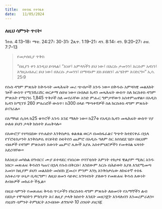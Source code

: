 ```yaml
---
title:  በተስፋ የተገፋፉ
date:   11/05/2024
---
```


### ለዚህ ሳምንት ጥናት፡
1ተሰ. 4:13–18፣ ማቴ. 24:27፣ 30-31፣ 2ጴጥ. 1:19–21፣ ዳን. 8:14፣ ዳን. 9:20–27፣ ዕዝ. 7:7–13

> <p>የመታሰቢያ ጥቅስ</p>
> “በዚያን ቀን እንዲህ ይባላል፤ “እነሆ፤ አምላካችን ይህ ነው፤ በእርሱ ታመንን፤ እርሱም አዳነን፤ እግዚአብሔር ይህ ነው፤ በእርሱ ታመንን፤ በማዳኑም ደስ ይበለን፤ ሐሤትም እናድርግ።” ኢሳ. 25፡9

የሱስ ዳግም ምጽአት ከቅዱሳት መጻሕፍት መሪ ጭብጦች አንዱ ነው። በቅዱሱ አምላካዊ መልእክት ገጾች ውስጥ የሚንሸራሸር ወርቃማ ሰበዝ ነው። በብሉይ ኪዳን መጻሕፍት ውስጥ ስለ ክርስቶስ ዳግም ምጽአት የሚናገሩ 1,845 ጥቅሶች ስለ መኖራቸው አንድ ምሑር ግምታቸውን አስቀምጠዋል። በአዲስ ኪዳን ከሚገኙ 260 ምዕራፎች ውስጥ፣ ከ300 በላይ ማጣቀሻዎች ስለ ክርስቶስ ዳግም ምጽአት ይናገራሉ።

በአማካይ ሲሰላ ከ25 ቁጥሮች አንዱ እንደ ማለት ነው። ከ27ቱ የአዲስ ኪዳን መጻሕፍት ውስጥ ሃያ ሁለቱ ይህን ታላቅ ክስተት ይጠቅሳሉ።

በአውሮፓ የተካሄደው የተሐድሶ እንቅስቃሴ ቁልቁል ወርዶ በመከፋፈልና ግጭት ከተደናቀፈ በኋላ የፕሮቴስታንት እንቅስቃሴ ዩናይትድ ስቴትስን ጨምሮ በአዲሱ ዓለም ስር እየሰደደ ሄደ። በዚህም ብዙዎች የዳግም ምጽአቱን እውነት ጨምሮ ሌሎች አያሌ አስተምህሮዎችን የመቀበል ፍላጎት አደረባቸው።

ከእነዚህ መካከል በግብርና ሙያ ይተዳደር የነበረው የባፕቲስት እምነት ተከታዩ ዊልያም ሚለር አንዱ ነበር። መጽሐፍ ቅዱስን ካጠና በኋላ የሱስ በቅርቡ፣ እንደውም እርሱ በሕይወት እያለ እንደሚመጣ አመነ። ከዚያም ይህን መልእክት መስበክ ጀመረ። ምንም እንኳ እንቅስቃሴው ለከፍተኛ ተስፋ አስቆራጭ ሁኔታ ቢዳርግም፣ ለዚህ ዘመን ሳይቀር አግባብነት ያለውን የመጽሐፍ ቅዱስ እውነት ለብዙዎች መክፈት ችሏል።

በዚህ ሳምንት የመጽሐፍ ቅዱስ ጥናታችን የክርስቶስ ዳግም ምጽአት ለዘመናት የአማኞችን ልብ በደስታ የሞላበትን ምክንያት እና ለዚያ ታላቅ ክስተት እንዴት መዘጋጀት እንዳለብን እንመረምራለን።
_የዚህን ሳምንት ትምህርት አንብበው ለግንቦት 10 ሰንበት ይዘጋጁ_